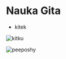 # Nauka Gita

- kitek


![kitku](https://tenor.com/view/pop-cat-gif-19312070.gif)

![peeposhy](https://tenor.com/view/peeposhy-pepeshy-gif-18164216.gif)

